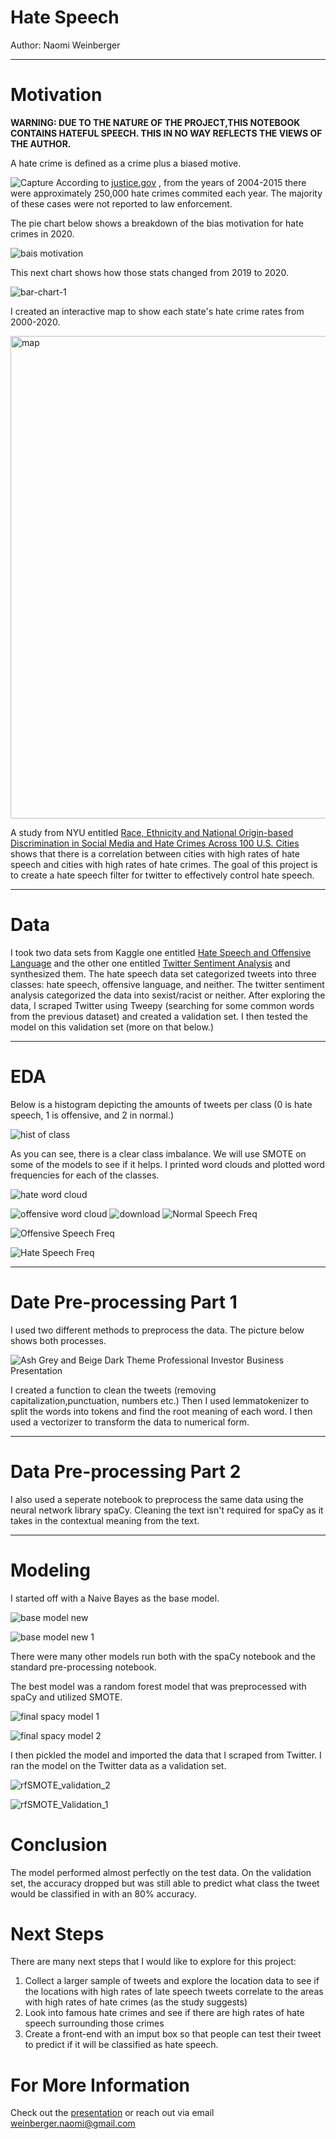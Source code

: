 # **Hate Speech**
Author: Naomi Weinberger
_________________________________________________________________________________________________________________________
# **Motivation**

**WARNING: DUE TO THE NATURE OF THE PROJECT,THIS NOTEBOOK CONTAINS HATEFUL SPEECH. THIS IN NO WAY REFLECTS THE VIEWS OF THE AUTHOR.**

A hate crime is defined as a crime plus a biased motive.

![Capture](https://user-images.githubusercontent.com/78061842/137785605-eca7644e-cdd1-4be8-8089-37deca4dd731.JPG)
According to [justice.gov](justice.gov) , from the years of 2004-2015 there were approximately 250,000  hate crimes commited each year. The majority of these cases were not reported to law enforcement. 

The pie chart below shows a breakdown of the bias motivation for hate crimes in 2020.

![bais motivation](https://user-images.githubusercontent.com/78061842/137782179-2bc7ed4a-d70b-4fbb-9a52-bde72d919da1.jpg)

This next chart shows how those stats changed from 2019 to 2020. 

![bar-chart-1](https://user-images.githubusercontent.com/78061842/137782234-5d4c7afb-232a-4a80-99b5-b958db19f49a.jpg)

I created an interactive map to show each state's hate crime rates from 2000-2020.

<img width="772" alt="map" src="https://user-images.githubusercontent.com/78061842/139447092-a0f5a0a0-9ad4-4b92-9773-5b4ec438ec7b.PNG">

A study from NYU entitled [Race, Ethnicity and National Origin-based Discrimination in Social Media and
Hate Crimes Across 100 U.S. Cities](https://arxiv.org/pdf/1902.00119.pdf) 
shows that there is a correlation between cities with high rates of hate speech and cities with high rates of hate crimes. 
The goal of this project is to create a hate speech filter for twitter to effectively control hate speech. 
_____________________________________________________________________________________________________________________________
# **Data** 
I took two data sets from Kaggle one entitled [Hate Speech and Offensive Language](https://www.kaggle.com/mrmorj/hate-speech-and-offensive-language-dataset) and the other one entitled [Twitter Sentiment Analysis](https://www.kaggle.com/arkhoshghalb/twitter-sentiment-analysis-hatred-speech) and synthesized them. The hate speech data set categorized tweets into three classes: hate speech, offensive language, and neither. The twitter sentiment analysis categorized the data into sexist/racist or neither. After exploring the data, I scraped Twitter using Tweepy (searching for some common words from the previous dataset) and created a validation set. I then tested the model on this validation set (more on that below.)
_____________________________________________________________________________________________________________________________
# **EDA**

Below is a histogram depicting the amounts of tweets per class (0 is hate speech, 1 is offensive, and 2 in normal.)

![hist of class](https://user-images.githubusercontent.com/78061842/137782292-d4dcd242-be46-4ac5-8bba-a350a8be8e91.png) 

As you can see, there is a clear class imbalance. We will use SMOTE on some of the models to see if it helps.
I printed word clouds and plotted word frequencies for each of the classes. 

![hate word cloud](https://user-images.githubusercontent.com/78061842/137782337-10ae4dee-ac4b-45b2-b654-e9969dbaf0ed.png)


![offensive word cloud](https://user-images.githubusercontent.com/78061842/137782347-91401ea1-1c14-4809-bd9e-2b644b94e5eb.png)
![download](https://user-images.githubusercontent.com/78061842/137782358-9fab0f98-f0a0-4ae1-bc26-e43af61c524c.png)
![Normal Speech Freq](https://user-images.githubusercontent.com/78061842/139445622-d05cc78c-53e6-4067-803f-f9c44996c63f.png)

![Offensive Speech Freq](https://user-images.githubusercontent.com/78061842/139445658-daf33ea2-7b7d-4271-bc69-74f6a4e5acdc.png)

![Hate Speech Freq](https://user-images.githubusercontent.com/78061842/139445686-11232e91-cc2d-4410-88ae-d6a1a0d48cb7.png)


_____________________________________________________________________________________________________________________________
# **Date Pre-processing Part 1**
I used two different methods to preprocess the data. The picture below shows both processes.

![Ash Grey and Beige Dark Theme Professional Investor Business Presentation](https://user-images.githubusercontent.com/78061842/137785984-656e8de4-69cb-43ff-8778-81feab29cd6e.png)

I created a function to clean the tweets (removing capitalization,punctuation, numbers etc.) Then I used lemmatokenizer to split the words into tokens and find the root meaning of each word. I then used a vectorizer to transform the data to numerical form. 
_____________________________________________________________________________________________________________________________
# **Data Pre-processing Part 2**

I also used a seperate notebook to preprocess the same data using the neural network library spaCy. Cleaning the text isn't required for spaCy as it takes in the contextual meaning from the text. 
_____________________________________________________________________________________________________________________________
# **Modeling**

I started off with a Naive Bayes as the base model. 


![base model new](https://user-images.githubusercontent.com/78061842/139445279-4cfdffd0-0ebc-48a3-86a5-aed3d790d278.JPG)

![base model new 1](https://user-images.githubusercontent.com/78061842/139445278-8d76cfe2-402d-49dd-8ce0-d96cc0458d27.JPG)


There were many other models run both with the spaCy notebook and the standard pre-processing notebook.

The best model was a random forest model that was preprocessed with spaCy and utilized SMOTE.


![final spacy model 1](https://user-images.githubusercontent.com/78061842/139443352-cf89f9e9-3347-45e8-8039-793deb92f759.JPG)

![final spacy model 2](https://user-images.githubusercontent.com/78061842/139445508-32072931-67fc-4a59-bdaa-142ecde1648b.JPG)



I then pickled the model and imported the data that I scraped from Twitter. I ran the model on the Twitter data as a validation set. 

![rfSMOTE_validation_2](https://user-images.githubusercontent.com/78061842/139444543-dea80e6d-497f-45fb-a575-339d4a398ec3.JPG)

![rfSMOTE_Validation_1](https://user-images.githubusercontent.com/78061842/139444586-904ceef3-de57-4c24-9d49-9558e49f1b13.JPG)


# **Conclusion**
The model performed almost perfectly on the test data. On the validation set, the accuracy dropped but was still able to predict what class the tweet would be classified in with an 80% accuracy. 

# **Next Steps**

There are many next steps that I would like to explore for this project:
1) Collect a larger sample of tweets and explore the location data to see if the locations with high rates of late speech tweets correlate to the areas with high rates of hate crimes (as the study suggests)
2) Look into famous hate crimes and see if there are high rates of hate speech surrounding those crimes
3) Create a front-end with an imput box so that people can test their tweet to predict if it will be classified as hate speech. 

# **For More Information**

Check out the [presentation](https://www.canva.com/design/DAEsJmWtLWs/4GmtDUzmR-2X_FE5xfTpOw/view?utm_content=DAEsJmWtLWs&utm_campaign=designshare&utm_medium=link&utm_source=publishsharelink) or reach out via email weinberger.naomi@gmail.com


